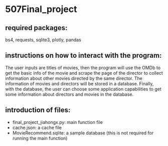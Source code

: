 # 507Final_project


## required packages:
bs4, requests, sqlite3, plotly, pandas


## instructions on how to interact with the program:
The user inputs are titles of movies, then the program will use the OMDb to get the basic info of the movie and scrape the page of the director to collect information about other movies directed by the same director. The information of movies and directors will be stored in a database.
Finally, with the database, the user can choose some application capabilities to get some information about directors and movies in the database.

## introduction of files:
 - final_project_jiahongx.py: main function file
 - cache.json: a cache file
 - MovieRecommend.sqlite: a sample database (this is not required for running the main function) 
